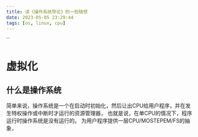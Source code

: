 ```yaml
---
title: 读《操作系统导论》的一些随想
date: 2023-05-05 23:29:44
tags: [os, linux, cpu]
---
```

``
# 虚拟化
## 什么是操作系统
简单来说，操作系统是一个在启动时初始化，然后让出CPU给用户程序，并在发生特权操作或中断时才运行的资源管理器，
也就是说，在单CPU的情况下，程序运行时操作系统是没有运行的。
为用户程序提供一层CPU/MOSTEPEM/FS的抽象，

